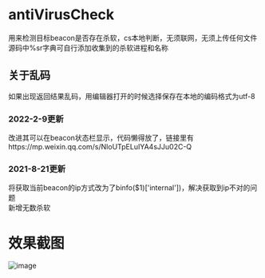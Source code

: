# antiVirusCheck
用来检测目标beacon是否存在杀软，cs本地判断，无须联网，无须上传任何文件
源码中%sr字典可自行添加收集到的杀软进程和名称
## 关于乱码
如果出现返回结果乱码，用编辑器打开的时候选择保存在本地的编码格式为utf-8
### 2022-2-9更新
改进其可以在beacon状态栏显示，代码懒得放了，链接里有https://mp.weixin.qq.com/s/NloUTpELuIYA4sJJu02C-Q
### 2021-8-21更新
将获取当前beacon的ip方式改为了binfo($1)['internal'])，解决获取到ip不对的问题　<br>
新增无数杀软
# 效果截图
![image](https://user-images.githubusercontent.com/38530231/130200639-2678481b-7f42-4068-82d1-f74422a204bd.png)

